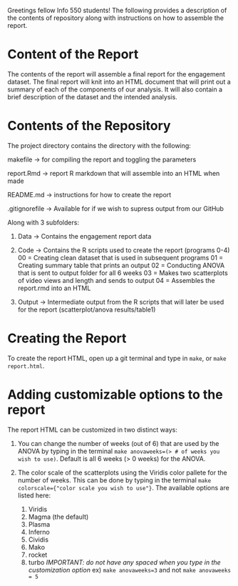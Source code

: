Greetings fellow Info 550 students! The following provides a description of the contents of repository along with instructions on how to assemble the report.

# Content of the Report

The contents of the report will assemble a final report for the engagement dataset. The final report will knit into an HTML document that will print out a summary of each of the components of our analysis. It will also contain a brief description of the dataset and the intended analysis.

# Contents of the Repository

The project directory contains the directory with the following:
  
  makefile -> for compiling the report and toggling the parameters
  
  report.Rmd -> report R markdown that will assemble into an HTML when made
  
  README.md -> instructions for how to create the report
  
  .gitignorefile -> Available for if we wish to supress output from our GitHub
  
  Along with 3 subfolders:

  1) Data -> Contains the engagement report data
    
  
  2) Code -> Contains the R scripts used to create the report (programs 0-4)
     00 = Creating clean dataset that is used in subsequent programs
     01 = Creating summary table that prints an output 
     02 = Conducting ANOVA that is sent to output folder for all 6 weeks
     03 = Makes two scatterplots of video views and length and sends to output
     04 = Assembles the report.rmd into an HTML
  
  3) Output -> Intermediate output from the R scripts that will later be used for the report             (scatterplot/anova results/table1)
    
# Creating the Report
To create the report HTML, open up a git terminal and type in `make`, or `make report.html`.

# Adding customizable options to the report
The report HTML can be customized in two distinct ways:
  1) You can change the number of weeks (out of 6) that are used by the ANOVA by 
     typing in the terminal `make anovaweeks=(> # of weeks you wish to use)`. Default
     is all 6 weeks (> 0 weeks) for the ANOVA.
  
  2) The color scale of the scatterplots using the Viridis color pallete for the number of weeks. 
     This can be done by typing in the terminal `make colorscale={"color scale you wish to use"}`.
     The available options are listed here:
     1) Viridis
     2) Magma (the default)
     3) Plasma
     4) Inferno
     5) Cividis
     6) Mako
     7) rocket
     8) turbo
*IMPORTANT: do not have any spaced when you type in the customization option*
ex) `make anovaweeks=3` and not `make anovaweeks = 5`